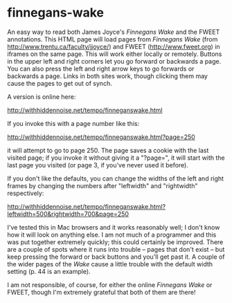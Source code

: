 finnegans-wake
==============

An easy way to read both James Joyce's _Finnegans Wake_ and the FWEET annotations. This HTML page will load pages from _Finnegans Wake_ (from http://www.trentu.ca/faculty/jjoyce/) and FWEET (http://www.fweet.org) in iframes on the same page. This will work either locally or remotely. Buttons in the upper left and right corners let you go forward or backwards a page. You can also press the left and right arrow keys to go forwards or backwards a page. Links in both sites work, though clicking them may cause the pages to get out of synch. 

A version is online here:

http://withhiddennoise.net/tempo/finneganswake.html

If you invoke this with a page number like this:

http://withhiddennoise.net/tempo/finneganswake.html?page=250

it will attempt to go to page 250. The page saves a cookie with the last visited page; if you invoke it without giving it a "?page=", it will start with the last page you visited (or page 3, if you've never used it before). 

If you don't like the defaults, you can change the widths of the left and right frames by changing the numbers after "leftwidth" and "rightwidth" respectively:

http://withhiddennoise.net/tempo/finneganswake.html?leftwidth=500&rightwidth=700&page=250

I've tested this in Mac browsers and it works reasonably well; I don't know how it will look on anything else. I am not much of a programmer and this was put together extremely quickly; this could certainly be improved. There are a couple of spots where it runs into trouble – pages that don't exist – but keep pressing the forward or back buttons and you'll get past it. A couple of the wider pages of the _Wake_ cause a little trouble with the default width setting (p. 44 is an example).

I am not responsible, of course, for either the online _Finnegans Wake_ or FWEET, though I'm extremely grateful that  both of them are there!

